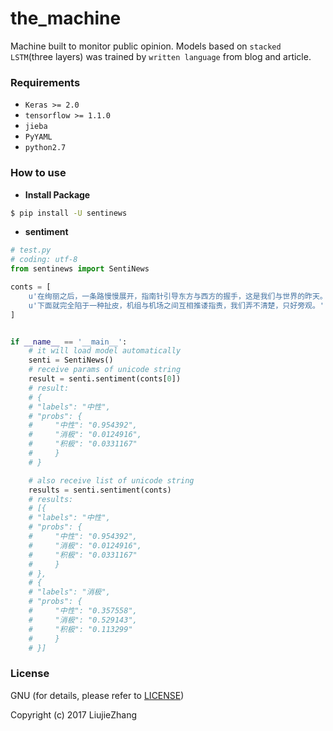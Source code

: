 # the_machine
Machine built to monitor public opinion. Models based on `stacked LSTM`(three layers)  was trained by `written language` from blog and article.


### Requirements
- `Keras >= 2.0`
- `tensorflow >= 1.1.0`
- `jieba`
- `PyYAML`
- `python2.7`

### How to use

- **Install Package**
```bash
$ pip install -U sentinews
```

- **sentiment**

```python
# test.py
# coding: utf-8
from sentinews import SentiNews

conts = [
    u'在绚丽之后，一条路慢慢展开，指南针引导东方与西方的握手，这是我们与世界的昨天。',
    u'下面就完全陷于一种扯皮，机组与机场之间互相推诿指责，我们弄不清楚，只好旁观。'
]


if __name__ == '__main__':
    # it will load model automatically
    senti = SentiNews()
    # receive params of unicode string
    result = senti.sentiment(conts[0])
    # result:
    # {
    # "labels": "中性",
    # "probs": {
    #     "中性": "0.954392",
    #     "消极": "0.0124916",
    #     "积极": "0.0331167"
    #     }
    # }

    # also receive list of unicode string
    results = senti.sentiment(conts)
    # results:
    # [{
    # "labels": "中性",
    # "probs": {
    #     "中性": "0.954392",
    #     "消极": "0.0124916",
    #     "积极": "0.0331167"
    #     }
    # },
    # {
    # "labels": "消极",
    # "probs": {
    #     "中性": "0.357558",
    #     "消极": "0.529143",
    #     "积极": "0.113299"
    #     }
    # }]
```


### License

GNU (for details, please refer to [LICENSE](https://github.com/KillersDeath/the_machine/blob/master/LICENSE))

Copyright (c) 2017 LiujieZhang
